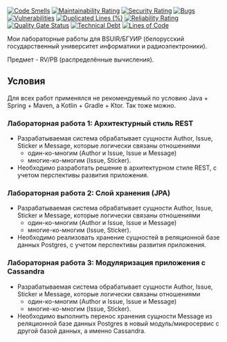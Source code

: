 [![Code Smells][code_smells_badge]][code_smells_link]
[![Maintainability Rating][maintainability_rating_badge]][maintainability_rating_link]
[![Security Rating][security_rating_badge]][security_rating_link]
[![Bugs][bugs_badge]][bugs_link]
[![Vulnerabilities][vulnerabilities_badge]][vulnerabilities_link]
[![Duplicated Lines (%)][duplicated_lines_density_badge]][duplicated_lines_density_link]
[![Reliability Rating][reliability_rating_badge]][reliability_rating_link]
[![Quality Gate Status][quality_gate_status_badge]][quality_gate_status_link]
[![Technical Debt][technical_debt_badge]][technical_debt_link]
[![Lines of Code][lines_of_code_badge]][lines_of_code_link]

Мои лабораторные работы для BSUIR/БГУИР (белорусский государственный университет информатики и радиоэлектроники).

Предмет - RV/РВ (распределённые вычисления).

## Условия

Для всех работ применялся не рекомендуемый по условию Java + Spring + Maven, а Kotlin + Gradle + Ktor. Так тоже можно.

### Лабораторная работа 1: Архитектурный стиль REST

* Разрабатываемая система обрабатывает сущности Author, Issue, Sticker и Message, которые логически связаны отношениями
    * один-ко-многим (Author и Issue, Issue и Message)
    * многие-ко-многим (Issue, Sticker).
* Необходимо разработать решение в архитектурном стиле REST, с учетом перспективы развития приложения.

### Лабораторная работа 2: Слой хранения (JPA)

* Разрабатываемая система обрабатывает сущности Author, Issue, Sticker и Message, которые логически связаны отношениями
    * один-ко-многим (Author и Issue, Issue и Message)
    * многие-ко-многим (Issue, Sticker).
* Необходимо реализовать хранение сущностей в реляционной базе данных Postgres, с учетом перспективы развития
  приложения.

### Лабораторная работа 3: Модуляризация приложения с Cassandra

* Разрабатываемая система обрабатывает сущности Author, Issue, Sticker и Message, которые логически связаны отношениями
    * один-ко-многим (Author и Issue, Issue и Message)
    * многие-ко-многим (Issue, Sticker).
* Необходимо выполнить перенос хранения сущности Message из реляционной базе данных Postgres в новый модуль/микросервис
  с другой базой данных, а именно Cassandra.

<!----------------------------------------------------------------------------->

[code_smells_badge]: https://sonarcloud.io/api/project_badges/measure?project=hummel009_Distributed-Computing&metric=code_smells

[code_smells_link]: https://sonarcloud.io/summary/overall?id=hummel009_Distributed-Computing

[maintainability_rating_badge]: https://sonarcloud.io/api/project_badges/measure?project=hummel009_Distributed-Computing&metric=sqale_rating

[maintainability_rating_link]: https://sonarcloud.io/summary/overall?id=hummel009_Distributed-Computing

[security_rating_badge]: https://sonarcloud.io/api/project_badges/measure?project=hummel009_Distributed-Computing&metric=security_rating

[security_rating_link]: https://sonarcloud.io/summary/overall?id=hummel009_Distributed-Computing

[bugs_badge]: https://sonarcloud.io/api/project_badges/measure?project=hummel009_Distributed-Computing&metric=bugs

[bugs_link]: https://sonarcloud.io/summary/overall?id=hummel009_Distributed-Computing

[vulnerabilities_badge]: https://sonarcloud.io/api/project_badges/measure?project=hummel009_Distributed-Computing&metric=vulnerabilities

[vulnerabilities_link]: https://sonarcloud.io/summary/overall?id=hummel009_Distributed-Computing

[duplicated_lines_density_badge]: https://sonarcloud.io/api/project_badges/measure?project=hummel009_Distributed-Computing&metric=duplicated_lines_density

[duplicated_lines_density_link]: https://sonarcloud.io/summary/overall?id=hummel009_Distributed-Computing

[reliability_rating_badge]: https://sonarcloud.io/api/project_badges/measure?project=hummel009_Distributed-Computing&metric=reliability_rating

[reliability_rating_link]: https://sonarcloud.io/summary/overall?id=hummel009_Distributed-Computing

[quality_gate_status_badge]: https://sonarcloud.io/api/project_badges/measure?project=hummel009_Distributed-Computing&metric=alert_status

[quality_gate_status_link]: https://sonarcloud.io/summary/overall?id=hummel009_Distributed-Computing

[technical_debt_badge]: https://sonarcloud.io/api/project_badges/measure?project=hummel009_Distributed-Computing&metric=sqale_index

[technical_debt_link]: https://sonarcloud.io/summary/overall?id=hummel009_Distributed-Computing

[lines_of_code_badge]: https://sonarcloud.io/api/project_badges/measure?project=hummel009_Distributed-Computing&metric=ncloc

[lines_of_code_link]: https://sonarcloud.io/summary/overall?id=hummel009_Distributed-Computing
